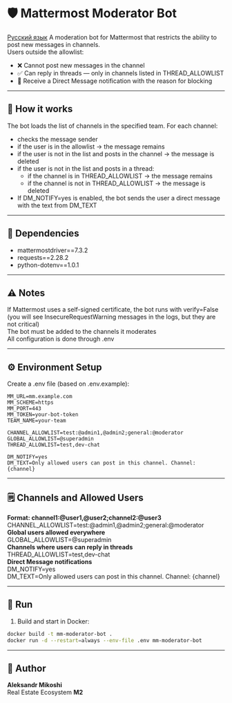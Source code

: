 # 🛡️ Mattermost Moderator Bot
[Русский язык](https://github.com/AleksandrMikoshi/MatterMost/blob/main/moderator-bot/ReadMe_ru.md)
A moderation bot for Mattermost that restricts the ability to post new messages in channels.  
Users outside the allowlist:
- ❌ Cannot post new messages in the channel
- ✅ Can reply in threads — only in channels listed in THREAD_ALLOWLIST
- 📩 Receive a Direct Message notification with the reason for blocking

---
## 📜 How it works
The bot loads the list of channels in the specified team.
For each channel:
- checks the message sender
- if the user is in the allowlist → the message remains
- if the user is not in the list and posts in the channel → the message is deleted
- if the user is not in the list and posts in a thread:
    - if the channel is in THREAD_ALLOWLIST → the message remains
    - if the channel is not in THREAD_ALLOWLIST → the message is deleted
- If DM_NOTIFY=yes is enabled, the bot sends the user a direct message with the text from DM_TEXT

---
## 🔧 Dependencies
- mattermostdriver==7.3.2
- requests==2.28.2
- python-dotenv==1.0.1

---
## ⚠️ Notes
If Mattermost uses a self-signed certificate, the bot runs with verify=False (you will see InsecureRequestWarning messages in the logs, but they are not critical)    
The bot must be added to the channels it moderates  
All configuration is done through .env

---
## ⚙️ Environment Setup
Create a .env file (based on .env.example):
```
MM_URL=mm.example.com
MM_SCHEME=https
MM_PORT=443
MM_TOKEN=your-bot-token
TEAM_NAME=your-team

CHANNEL_ALLOWLIST=test:@admin1,@admin2;general:@moderator
GLOBAL_ALLOWLIST=@superadmin
THREAD_ALLOWLIST=test,dev-chat

DM_NOTIFY=yes
DM_TEXT=Only allowed users can post in this channel. Channel: {channel}
```

---
## 🗒️ Channels and Allowed Users  

**Format: channel1:@user1,@user2;channel2:@user3**  
CHANNEL_ALLOWLIST=test:@admin1,@admin2;general:@moderator  
**Global users allowed everywhere**  
GLOBAL_ALLOWLIST=@superadmin  
**Channels where users can reply in threads**  
THREAD_ALLOWLIST=test,dev-chat  
**Direct Message notifications**  
DM_NOTIFY=yes  
DM_TEXT=Only allowed users can post in this channel. Channel: {channel}  

---
## 🚀 Run
1. Build and start in Docker:
```bash
docker build -t mm-moderator-bot .
docker run -d --restart=always --env-file .env mm-moderator-bot
```

---
## 👤 Author
**Aleksandr Mikoshi**  
Real Estate Ecosystem **M2**